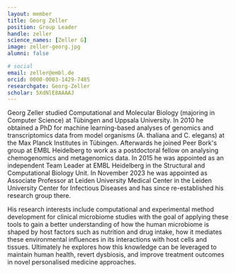 ```yaml
---
layout: member
title: Georg Zeller
position: Group Leader
handle: zeller
science_names: [Zeller G]
image: zeller-georg.jpg
alumni: false

# social
email: zeller@embl.de
orcid: 0000-0003-1429-7485
researchgate: Georg-Zeller
scholar: 5XdNlE8AAAAJ
---
```


Georg Zeller studied Computational and Molecular Biology (majoring in Computer Science) at Tübingen and Uppsala University. In 2010 he obtained a PhD for machine learning-based analyses of genomics and transcriptomics data from model organisms (A. thaliana and C. elegans) at the Max Planck Institutes in Tübingen. Afterwards he joined Peer Bork's group at EMBL Heidelberg to work as a postdoctoral fellow on analysing chemogenomics and metagenomics data. In 2015 he was appointed as an independent Team Leader at EMBL Heidelberg in the Structural and Computational Biology Unit. In November 2023 he was appointed as Associate Professor at Leiden University Medical Center in the Leiden University Center for Infectious Diseases and has since re-established his research group there.

His research interests include computational and experimental method development for clinical microbiome studies with the goal of applying these tools to gain a better understanding of how the human microbiome is shaped by host factors such as nutrition and drug intake, how it mediates these environmental influences in its interactions with host cells and tissues. Ultimately he explores how this knowledge can be leveraged to maintain human health, revert dysbiosis, and improve treatment outcomes in novel personalised medicine approaches. 

